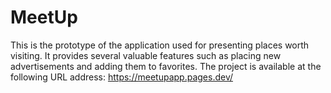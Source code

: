 # MeetUp

This is the prototype of the application used for presenting places worth visiting. It provides several valuable features such as placing new advertisements and adding them to favorites. The project is available at the following URL address: https://meetupapp.pages.dev/ 
